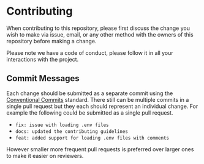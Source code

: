 # Contributing

When contributing to this repository, please first discuss the change you wish to make via issue,
email, or any other method with the owners of this repository before making a change. 

Please note we have a code of conduct, please follow it in all your interactions with the project.

## Commit Messages

Each change should be submitted as a separate commit using the [Conventional Commits](https://www.conventionalcommits.org/en/v1.0.0) standard. There still can be multiple commits in a single pull request but they each should represent an individual change. For example the following could be submitted as a single pull request.

  - `fix: issue with loading .env files`
  - `docs: updated the contributing guidelines`
  - `feat: added support for loading .env files with comments`

However smaller more frequent pull requests is preferred over larger ones to make it easier on reviewers.
